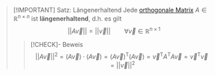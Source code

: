 > [!IMPORTANT] Satz: Längenerhaltend
> Jede [orthogonale Matrix](Orthogonale%20Matrix.md) $A\in \mathbb{R}^{n\times n}$ ist **längenerhaltend**, d.h. es gilt
> $$||A\vec{v}|| = ||\vec{v}||\qquad \forall \vec{v}\in \mathbb{R}^{n\times 1}$$
> > [!CHECK]- Beweis
> > $$||A\vec{v}||^2 = (A\vec{v})\cdot(A\vec{v}) = (A\vec{v})^\mathsf{T}(A\vec{v}) = \vec{v}^\mathsf{T}A^{\mathsf{T}}A\vec{v} = \vec{v}^\mathsf{T}\vec{v} = ||\vec{v}||^2$$